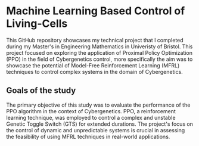 # Machine Learning Based Control of Living-Cells
This GitHub repository showcases my technical project that I completed during my Master's in Engineering Mathematics in Univeristy of Bristol. This project focused on exploring the application of Proximal Policy Optimization (PPO) in the field of Cybergenetics control, more specifically the aim was to showcase the potential of Model-Free Reinforcement Learning (MFRL) techniques to control complex systems in the domain of Cybergenetics.

## Goals of the study
The primary objective of this study was to evaluate the performance of the PPO algorithm in the context of Cybergenetics. PPO, a reinforcement learning technique, was employed to control a complex and unstable Genetic Toggle Switch (GTS) for extended durations. The project's focus on the control of dynamic and unpredictable systems is crucial in assessing the feasibility of using MFRL techniques in real-world applications.
